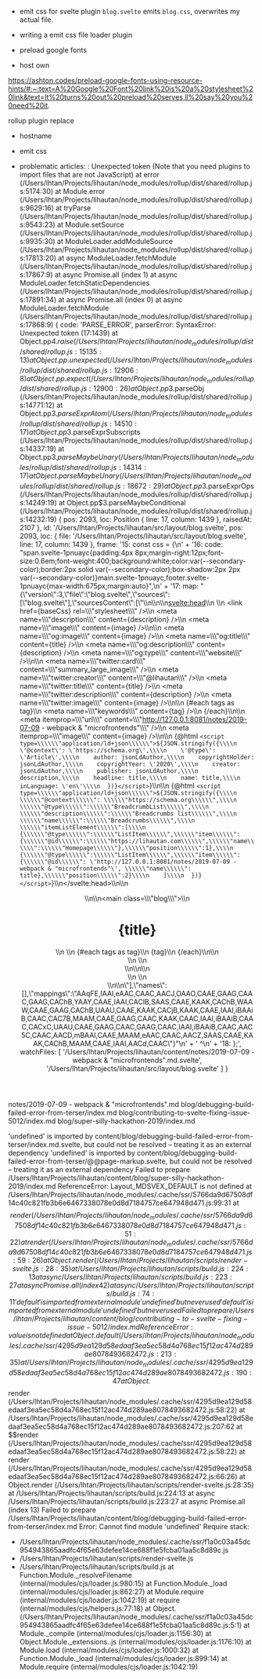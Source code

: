 - emit css for svelte plugin
`blog.svelte` emits `blog.css`, overwrites my actual file.

- writing a emit css file loader plugin

- preload google fonts
- host own 

https://ashton.codes/preload-google-fonts-using-resource-hints/#:~:text=A%20Google%20Font%20link%20is%20a%20stylesheet%20link&text=It%20turns%20out%20preload%20serves,ll%20say%20you%20need%20it.


rollup plugin replace
- hostname
- emit css


- problematic articles:
: Unexpected token (Note that you need plugins to import files that are not JavaScript)
    at error (/Users/lhtan/Projects/lihautan/node_modules/rollup/dist/shared/rollup.js:5174:30)
    at Module.error (/Users/lhtan/Projects/lihautan/node_modules/rollup/dist/shared/rollup.js:9629:16)
    at tryParse (/Users/lhtan/Projects/lihautan/node_modules/rollup/dist/shared/rollup.js:9543:23)
    at Module.setSource (/Users/lhtan/Projects/lihautan/node_modules/rollup/dist/shared/rollup.js:9935:30)
    at ModuleLoader.addModuleSource (/Users/lhtan/Projects/lihautan/node_modules/rollup/dist/shared/rollup.js:17813:20)
    at async ModuleLoader.fetchModule (/Users/lhtan/Projects/lihautan/node_modules/rollup/dist/shared/rollup.js:17867:9)
    at async Promise.all (index 1)
    at async ModuleLoader.fetchStaticDependencies (/Users/lhtan/Projects/lihautan/node_modules/rollup/dist/shared/rollup.js:17891:34)
    at async Promise.all (index 0)
    at async ModuleLoader.fetchModule (/Users/lhtan/Projects/lihautan/node_modules/rollup/dist/shared/rollup.js:17868:9) {
  code: 'PARSE_ERROR',
  parserError: SyntaxError: Unexpected token (17:1439)
      at Object.pp$4.raise (/Users/lhtan/Projects/lihautan/node_modules/rollup/dist/shared/rollup.js:15135:13)
      at Object.pp.unexpected (/Users/lhtan/Projects/lihautan/node_modules/rollup/dist/shared/rollup.js:12906:8)
      at Object.pp.expect (/Users/lhtan/Projects/lihautan/node_modules/rollup/dist/shared/rollup.js:12900:26)
      at Object.pp$3.parseObj (/Users/lhtan/Projects/lihautan/node_modules/rollup/dist/shared/rollup.js:14771:12)
      at Object.pp$3.parseExprAtom (/Users/lhtan/Projects/lihautan/node_modules/rollup/dist/shared/rollup.js:14510:17)
      at Object.pp$3.parseExprSubscripts (/Users/lhtan/Projects/lihautan/node_modules/rollup/dist/shared/rollup.js:14337:19)
      at Object.pp$3.parseMaybeUnary (/Users/lhtan/Projects/lihautan/node_modules/rollup/dist/shared/rollup.js:14314:17)
      at Object.parseMaybeUnary (/Users/lhtan/Projects/lihautan/node_modules/rollup/dist/shared/rollup.js:18672:29)
      at Object.pp$3.parseExprOps (/Users/lhtan/Projects/lihautan/node_modules/rollup/dist/shared/rollup.js:14249:19)
      at Object.pp$3.parseMaybeConditional (/Users/lhtan/Projects/lihautan/node_modules/rollup/dist/shared/rollup.js:14232:19) {
    pos: 2093,
    loc: Position { line: 17, column: 1439 },
    raisedAt: 2107
  },
  id: '/Users/lhtan/Projects/lihautan/src/layout/blog.svelte',
  pos: 2093,
  loc: {
    file: '/Users/lhtan/Projects/lihautan/src/layout/blog.svelte',
    line: 17,
    column: 1439
  },
  frame: '15: const css = {\n' +
    '16:   code: "span.svelte-1pnuayc{padding:4px 8px;margin-right:12px;font-size:0.6em;font-weight:400;background:white;color:var(--secondary-color);border:2px solid var(--secondary-color);box-shadow:2px 2px var(--secondary-color)}main.svelte-1pnuayc,footer.svelte-1pnuayc{max-width:675px;margin:auto}",\n' +
    '17:   map: "{\\"version\\":3,\\"file\\":\\"blog.svelte\\",\\"sources\\":[\\"blog.svelte\\"],\\"sourcesContent\\":[\\"<script>\\\\n  import Header from \'./Header.svelte\';\\\\n  import Newsletter from \'./Newsletter.svelte\';\\\\n  import baseCss from \'file://./_blog.css\';\\\\n  import image from \'file://@/../hero-twitter.jpg\';\\\\n  export let title;\\\\n  export let description;\\\\n  export let tags = [];\\\\n\\\\n  const jsonLdAuthor = {\\\\n    [\'@type\']: \'Person\',\\\\n    name: \'Tan Li Hau\',\\\\n  };\\\\n</script>\\\\n\\\\n\\\\n<svelte:head>\\\\n  <title>{title} | Tan Li Hau</title>\\\\n  <link href={baseCss} rel=\\\\\\"stylesheet\\\\\\" />\\\\n  <meta name=\\\\\\"description\\\\\\" content={description} />\\\\n  <meta name=\\\\\\"image\\\\\\" content={image} />\\\\n\\\\n  <meta name=\\\\\\"og:image\\\\\\" content={image} />\\\\n  <meta name=\\\\\\"og:title\\\\\\" content={title} />\\\\n  <meta name=\\\\\\"og:description\\\\\\" content={description} />\\\\n  <meta name=\\\\\\"og:type\\\\\\" content=\\\\\\"website\\\\\\" />\\\\n\\\\n  <meta name=\\\\\\"twitter:card\\\\\\" content=\\\\\\"summary_large_image\\\\\\" />\\\\n  <meta name=\\\\\\"twitter:creator\\\\\\" content=\\\\\\"@lihautan\\\\\\" />\\\\n  <meta name=\\\\\\"twitter:title\\\\\\" content={title} />\\\\n  <meta name=\\\\\\"twitter:description\\\\\\" content={description} />\\\\n  <meta name=\\\\\\"twitter:image\\\\\\" content={image} />\\\\n\\\\n  {#each tags as tag}\\\\n    <meta name=\\\\\\"keywords\\\\\\" content={tag} />\\\\n  {/each}\\\\n\\\\n  <meta itemprop=\\\\\\"url\\\\\\" content=\\\\\\"http://127.0.0.1:8081/notes/2019-07-09 - webpack & "microfrontends"\\\\\\" />\\\\n  <meta itemprop=\\\\\\"image\\\\\\" content={image} />\\\\n\\\\n  {@html `<script type=\\\\\\"application/ld+json\\\\\\">${JSON.stringify({\\\\n    \'@context\': \'https://schema.org\',\\\\n    \'@type\': \'Article\',\\\\n    author: jsonLdAuthor,\\\\n    copyrightHolder: jsonLdAuthor,\\\\n    copyrightYear: \'2020\',\\\\n    creator: jsonLdAuthor,\\\\n    publisher: jsonLdAuthor,\\\\n    description,\\\\n    headline: title,\\\\n    name: title,\\\\n    inLanguage: \'en\'\\\\n  })}</script>`}\\\\n\\\\n  {@html `<script type=\\\\\\"application/ld+json\\\\\\">${JSON.stringify({\\\\n    \\\\\\"@context\\\\\\": \\\\\\"https://schema.org\\\\\\",\\\\n    \\\\\\"@type\\\\\\":\\\\\\"BreadcrumbList\\\\\\",\\\\n    \\\\\\"description\\\\\\":\\\\\\"Breadcrumbs list\\\\\\",\\\\n    \\\\\\"name\\\\\\":\\\\\\"Breadcrumbs\\\\\\",\\\\n    \\\\\\"itemListElement\\\\\\":[\\\\n      {\\\\\\"@type\\\\\\":\\\\\\"ListItem\\\\\\",\\\\\\"item\\\\\\":{\\\\\\"@id\\\\\\":\\\\\\"https://lihautan.com\\\\\\",\\\\\\"name\\\\\\":\\\\\\"Homepage\\\\\\"},\\\\\\"position\\\\\\":1},\\\\n      {\\\\\\"@type\\\\\\":\\\\\\"ListItem\\\\\\",\\\\\\"item\\\\\\":{\\\\\\"@id\\\\\\": \'http://127.0.0.1:8081/notes/2019-07-09 - webpack & "microfrontends"\', \\\\\\"name\\\\\\": title},\\\\\\"position\\\\\\":2}\\\\n    ]\\\\n  })}</script>`}\\\\n</svelte:head>\\\\n\\\\n<Header />\\\\n\\\\n<main class=\\\\\\"blog\\\\\\">\\\\n  <h1>{title}</h1>\\\\n  \\\\n  {#each tags as tag}\\\\n    <span>{tag}</span>\\\\n  {/each}\\\\n\\\\n  <article>\\\\n    <slot />\\\\n  </article>\\\\n</main>\\\\n\\\\n<footer>\\\\n  <Newsletter />\\\\n</footer>\\\\n\\\\n<style>\\\\n  span {\\\\n    padding: 4px 8px;\\\\n    margin-right: 12px;\\\\n    font-size: 0.6em;\\\\n    font-weight: 400;\\\\n    background: white;\\\\n    color: var(--secondary-color);\\\\n    border: 2px solid var(--secondary-color);\\\\n    box-shadow: 2px 2px var(--secondary-color);\\\\n  }\\\\n  main, footer {\\\\n    max-width: 675px;\\\\n    margin: auto;\\\\n  }\\\\n</style>\\"],\\"names\\":[],\\"mappings\\":\\"AAqFE,IAAI,eAAC,CAAC,AACJ,OAAO,CAAE,GAAG,CAAC,GAAG,CAChB,YAAY,CAAE,IAAI,CAClB,SAAS,CAAE,KAAK,CAChB,WAAW,CAAE,GAAG,CAChB,UAAU,CAAE,KAAK,CACjB,KAAK,CAAE,IAAI,iBAAiB,CAAC,CAC7B,MAAM,CAAE,GAAG,CAAC,KAAK,CAAC,IAAI,iBAAiB,CAAC,CACxC,UAAU,CAAE,GAAG,CAAC,GAAG,CAAC,IAAI,iBAAiB,CAAC,AAC5C,CAAC,AACD,mBAAI,CAAE,MAAM,eAAC,CAAC,AACZ,SAAS,CAAE,KAAK,CAChB,MAAM,CAAE,IAAI,AACd,CAAC\\"}"\n' +
    '                                                                                                                                                                                                                                                                                                                                                                                                                                                                                                                                                                                                                                                                                                                                                                                                                                                                                                                                                                                                                                                                                                                                                                                                                                                                                                                                                                                                                                                                                                    ^\n' +
    '18: };',
  watchFiles: [
    '/Users/lhtan/Projects/lihautan/content/notes/2019-07-09 - webpack & "microfrontends".md.svelte',
    '/Users/lhtan/Projects/lihautan/src/layout/blog.svelte'
  ]
}

notes/2019-07-09 - webpack & "microfrontends".md
blog/debugging-build-failed-error-from-terser/index.md
blog/contributing-to-svelte-fixing-issue-5012/index.md
blog/super-silly-hackathon-2019/index.md

'undefined' is imported by content/blog/debugging-build-failed-error-from-terser/index.md.svelte, but could not be resolved – treating it as an external dependency
'undefined' is imported by content/blog/debugging-build-failed-error-from-terser/@@page-markup.svelte, but could not be resolved – treating it as an external dependency
Failed to prepare /Users/lhtan/Projects/lihautan/content/blog/super-silly-hackathon-2019/index.md
ReferenceError: Layout_MDSVEX_DEFAULT is not defined
    at /Users/lhtan/Projects/lihautan/node_modules/.cache/ssr/5766da9d67508df14c40c821fb3b6e6467338078e0d8d7184757ce647948d471.js:99:31
    at $$render (/Users/lhtan/Projects/lihautan/node_modules/.cache/ssr/5766da9d67508df14c40c821fb3b6e6467338078e0d8d7184757ce647948d471.js:51:22)
    at render (/Users/lhtan/Projects/lihautan/node_modules/.cache/ssr/5766da9d67508df14c40c821fb3b6e6467338078e0d8d7184757ce647948d471.js:59:26)
    at Object.render (/Users/lhtan/Projects/lihautan/scripts/render-svelte.js:28:35)
    at /Users/lhtan/Projects/lihautan/scripts/build.js:224:13
    at async /Users/lhtan/Projects/lihautan/scripts/build.js:223:27
    at async Promise.all (index 42)
    at async /Users/lhtan/Projects/lihautan/scripts/build.js:74:11
'default' is imported from external module 'undefined' but never used
'default' is imported from external module 'undefined' but never used
Failed to prepare /Users/lhtan/Projects/lihautan/content/blog/contributing-to-svelte-fixing-issue-5012/index.md
ReferenceError: value is not defined
    at Object.default (/Users/lhtan/Projects/lihautan/node_modules/.cache/ssr/4295d9ea129d58edaaf3ea5ec58d4a768ec15f12ac474d289ae8078493682472.js:213:35)
    at /Users/lhtan/Projects/lihautan/node_modules/.cache/ssr/4295d9ea129d58edaaf3ea5ec58d4a768ec15f12ac474d289ae8078493682472.js:190:47
    at Object.$$render (/Users/lhtan/Projects/lihautan/node_modules/.cache/ssr/4295d9ea129d58edaaf3ea5ec58d4a768ec15f12ac474d289ae8078493682472.js:58:22)
    at /Users/lhtan/Projects/lihautan/node_modules/.cache/ssr/4295d9ea129d58edaaf3ea5ec58d4a768ec15f12ac474d289ae8078493682472.js:207:62
    at $$render (/Users/lhtan/Projects/lihautan/node_modules/.cache/ssr/4295d9ea129d58edaaf3ea5ec58d4a768ec15f12ac474d289ae8078493682472.js:58:22)
    at render (/Users/lhtan/Projects/lihautan/node_modules/.cache/ssr/4295d9ea129d58edaaf3ea5ec58d4a768ec15f12ac474d289ae8078493682472.js:66:26)
    at Object.render (/Users/lhtan/Projects/lihautan/scripts/render-svelte.js:28:35)
    at /Users/lhtan/Projects/lihautan/scripts/build.js:224:13
    at async /Users/lhtan/Projects/lihautan/scripts/build.js:223:27
    at async Promise.all (index 13)
Failed to prepare /Users/lhtan/Projects/lihautan/content/blog/debugging-build-failed-error-from-terser/index.md
Error: Cannot find module 'undefined'
Require stack:
- /Users/lhtan/Projects/lihautan/node_modules/.cache/ssr/f1a0c03a45dc954943865aadfc4f65e63defee14ce688f1e5fcba01aa5c8d89c.js
- /Users/lhtan/Projects/lihautan/scripts/render-svelte.js
- /Users/lhtan/Projects/lihautan/scripts/build.js
    at Function.Module._resolveFilename (internal/modules/cjs/loader.js:980:15)
    at Function.Module._load (internal/modules/cjs/loader.js:862:27)
    at Module.require (internal/modules/cjs/loader.js:1042:19)
    at require (internal/modules/cjs/helpers.js:77:18)
    at Object.<anonymous> (/Users/lhtan/Projects/lihautan/node_modules/.cache/ssr/f1a0c03a45dc954943865aadfc4f65e63defee14ce688f1e5fcba01aa5c8d89c.js:5:1)
    at Module._compile (internal/modules/cjs/loader.js:1156:30)
    at Object.Module._extensions..js (internal/modules/cjs/loader.js:1176:10)
    at Module.load (internal/modules/cjs/loader.js:1000:32)
    at Function.Module._load (internal/modules/cjs/loader.js:899:14)
    at Module.require (internal/modules/cjs/loader.js:1042:19)